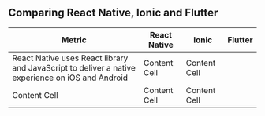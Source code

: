 ## Comparing React Native, Ionic and Flutter

|Metric| React Native  |     Ionic     |     Flutter     |
|------| ------------- | ------------- |-----------------|
| React Native uses React library and JavaScript to deliver a native experience on iOS and Android  | Content Cell  | Content Cell |
| Content Cell  | Content Cell  |Content Cell|
